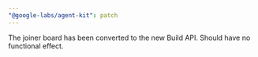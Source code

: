 ```yaml
---
"@google-labs/agent-kit": patch
---
```


The joiner board has been converted to the new Build API. Should have no functional effect.
